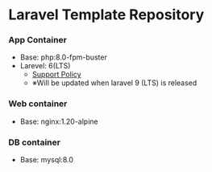 # Laravel Template Repository

### App Container
- Base: php:8.0-fpm-buster
- Larevel: 6(LTS)
  - [Support Policy](https://laravel.com/docs/8.x/releases#:~:text=in%20the%20future.-,Support%20Policy,-For%20LTS%20releases)
  - ※Will be updated when laravel 9 (LTS) is released

### Web container
- Base: nginx:1.20-alpine

### DB container
- Base: mysql:8.0